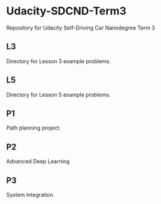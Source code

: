 # Udacity-SDCND-Term3
Repository for Udacity Self-Driving Car Nanodegree Term 3

## L3

Directory for Lesson 3 example problems.

## L5

Directory for Lesson 5 example problems.

## P1

Path planning project.

## P2

Advanced Deep Learning

## P3

System Integration

